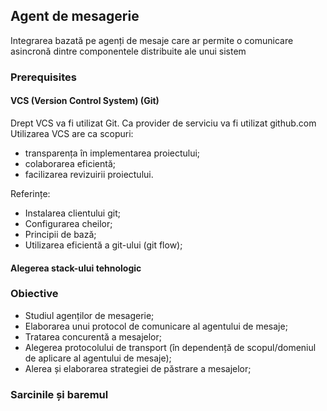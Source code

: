 ## Agent de mesagerie

Integrarea bazată pe agenți de mesaje care ar permite o comunicare asincronă
dintre componentele distribuite ale unui sistem

### Prerequisites

#### VCS (Version Control System) (Git)

Drept VCS va fi utilizat Git. Ca provider de serviciu va fi utilizat github.com
Utilizarea VCS are ca scopuri:
- transparența în implementarea proiectului;
- colaborarea eficientă;
- facilizarea revizuirii proiectului.

Referințe:
- Instalarea clientului git;
- Configurarea cheilor;
- Principii de bază;
- Utilizarea eficientă a git-ului (git flow);

#### Alegerea stack-ului tehnologic

### Obiective

- Studiul agenților de mesagerie;
- Elaborarea unui protocol de comunicare al agentului de mesaje;
- Tratarea concurentă a mesajelor;
- Alegerea protocolului de transport (în dependență de scopul/domeniul de aplicare al agentului de mesaje);
- Alerea și elaborarea strategiei de păstrare a mesajelor;

### Sarcinile și baremul
